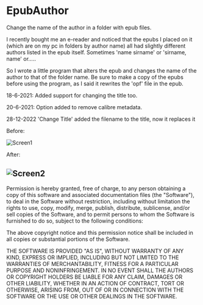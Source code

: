 # EpubAuthor
Change the name of the author in a folder with epub files.

I recently bought me an e-reader and noticed that the epubs I placed on it (which are on my pc in folders by author name) all had slightly different authors listed in the epub itself.
Sometimes 'name sirname' or 'sirname, name' or.....

So I wrote a little program that alters the epub and changes the name of the author to that of the folder name.
Be sure  to make a copy of the epubs before using the program, as I said it rewrites the 'opf' file in the epub.

18-6-2021:
Added support for changing the title too.

20-6-2021:
Option added to remove calibre metadata.

28-12-2022
'Change Title' added the filename to the title, now it replaces it

Before:

![Screen1](https://user-images.githubusercontent.com/42140069/120082074-3c6e1300-c0c1-11eb-9000-3780462c7d35.png)

After:

![Screen2](https://user-images.githubusercontent.com/42140069/120082081-442db780-c0c1-11eb-805d-6436a9c58541.png)
---------------------------------------------------------

Permission is hereby granted, free of charge, to any person obtaining a copy of this software and associated documentation files (the "Software"), to deal in the Software without restriction, including without limitation the rights to use, copy, modify, merge, publish, distribute, sublicense, and/or sell copies of the Software, and to permit persons to whom the Software is furnished to do so, subject to the following conditions:

The above copyright notice and this permission notice shall be included in all copies or substantial portions of the Software.

THE SOFTWARE IS PROVIDED "AS IS", WITHOUT WARRANTY OF ANY KIND, EXPRESS OR IMPLIED, INCLUDING BUT NOT LIMITED TO THE WARRANTIES OF MERCHANTABILITY, FITNESS FOR A PARTICULAR PURPOSE AND NONINFRINGEMENT. IN NO EVENT SHALL THE AUTHORS OR COPYRIGHT HOLDERS BE LIABLE FOR ANY CLAIM, DAMAGES OR OTHER LIABILITY, WHETHER IN AN ACTION OF CONTRACT, TORT OR OTHERWISE, ARISING FROM, OUT OF OR IN CONNECTION WITH THE SOFTWARE OR THE USE OR OTHER DEALINGS IN THE SOFTWARE.
